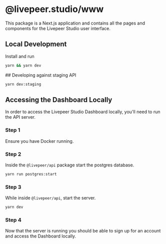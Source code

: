 # @livepeer.studio/www

This package is a Next.js application and contains all the pages and components
for the Livepeer Studio user interface.

## Local Development

Install and run

```bash
yarn && yarn dev
```

## Developing against staging API

```bash
yarn dev:staging
```

## Accessing the Dashboard Locally

In order to access the Livepeer Studio Dashboard locally, you'll need to run the
API server.

### Step 1

Ensure you have Docker running.

### Step 2

Inside the `@livepeer/api` package start the postgres database.

```bash
yarn run postgres:start
```

### Step 3

While inside `@livepeer/api`, start the server.

```bash
yarn dev
```

### Step 4

Now that the server is running you should be able to sign up for an account and
access the Dashboard locally.
